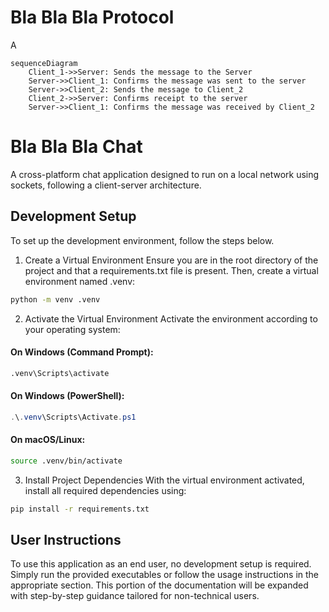# Bla Bla Bla Protocol
A

```mermaid
sequenceDiagram
    Client_1->>Server: Sends the message to the Server
    Server->>Client_1: Confirms the message was sent to the server
    Server->>Client_2: Sends the message to Client_2
    Client_2->>Server: Confirms receipt to the server
    Server->>Client_1: Confirms the message was received by Client_2
```

# Bla Bla Bla Chat
A cross-platform chat application designed to run on a local network using sockets, following a client-server architecture.

## Development Setup
To set up the development environment, follow the steps below.

1. Create a Virtual Environment
Ensure you are in the root directory of the project and that a requirements.txt file is present. Then, create a virtual environment named .venv:

```bash
python -m venv .venv
```

2. Activate the Virtual Environment
Activate the environment according to your operating system:

#### On Windows (Command Prompt):
```cmd
.venv\Scripts\activate
```

#### On Windows (PowerShell):
```powershell
.\.venv\Scripts\Activate.ps1
```

#### On macOS/Linux:
```bash
source .venv/bin/activate
```

3. Install Project Dependencies
With the virtual environment activated, install all required dependencies using:

```bash
pip install -r requirements.txt
```

## User Instructions
To use this application as an end user, no development setup is required. Simply run the provided executables or follow the usage instructions in the appropriate section. This portion of the documentation will be expanded with step-by-step guidance tailored for non-technical users.